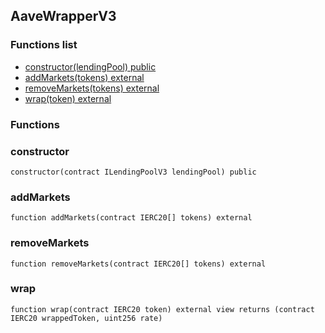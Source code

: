 
## AaveWrapperV3

### Functions list
- [constructor(lendingPool) public](#constructor)
- [addMarkets(tokens) external](#addmarkets)
- [removeMarkets(tokens) external](#removemarkets)
- [wrap(token) external](#wrap)

### Functions
### constructor

```solidity
constructor(contract ILendingPoolV3 lendingPool) public
```

### addMarkets

```solidity
function addMarkets(contract IERC20[] tokens) external
```

### removeMarkets

```solidity
function removeMarkets(contract IERC20[] tokens) external
```

### wrap

```solidity
function wrap(contract IERC20 token) external view returns (contract IERC20 wrappedToken, uint256 rate)
```

